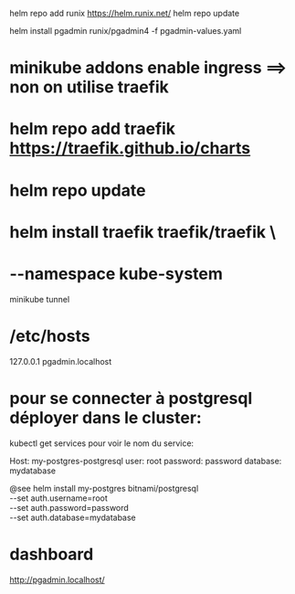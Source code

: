 helm repo add runix https://helm.runix.net/
helm repo update

helm install pgadmin runix/pgadmin4 -f pgadmin-values.yaml

# minikube addons enable ingress ==> non on utilise traefik
# helm repo add traefik https://traefik.github.io/charts
# helm repo update
# 
# helm install traefik traefik/traefik \
# --namespace kube-system



minikube tunnel

# /etc/hosts
127.0.0.1 pgadmin.localhost


# pour se connecter à postgresql déployer dans le cluster:
kubectl get services pour voir le nom du service:

Host: my-postgres-postgresql
user: root
password: password
database: mydatabase


@see
helm install my-postgres bitnami/postgresql \
--set auth.username=root \
--set auth.password=password \
--set auth.database=mydatabase


# dashboard 
http://pgadmin.localhost/
